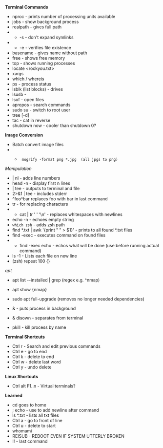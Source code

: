 **Terminal Commands**
- nproc - prints number of processing units available
- jobs - show background process
- realpath <file> - gives full path
- -   -s - don't expand symlinks
- -   -e - verifies file existence
- basename - gives name without path
- free - shows free memory
- top - shows running processes
- locate <rockyou.txt>
- xargs
- which / whereis
- ps - process status
- lsblk (list blocks) - drives
- lsusb -
- lsof - open files
- apropos - search commands
- sudo su - switch to root user
- tree [-d]
- tac - cat in reverse
- shutdown now - cooler than shutdown 0?

**Image Conversion**
-   Batch convert image files
- -      mogrify -format png *.jpg  (all jpgs to png)
    

*Manipulation*
- | nl - adds line numbers
- head -n - display first n lines
- | tee <file> - outputs to terminal and file
- <cmd> 2>&1 | tee <file> - includes stderr
- ^foo^bar replaces foo with bar in last command
- tr - for replacing characters
- -   cat <file> | tr ' ' '\n' - replaces whitespaces with newlines
- echo -n - echoes empty string
- <some command> ``which zsh`` - adds zsh path
- find *.txt | awk '{print " " > $1}' - prints to all found *.txt files
- find -exec <command> - executes command on found files
- -   find -exec echo <command> - echos what will be done (use before running actual command)
- ls -1 - Lists each file on new line
- (zsh) repeat 100 {}
  
*apt*
- apt list --installed | grep (regex e.g. ^nmap)
- apt show {nmap}
- sudo apt full-upgrade (removes no longer needed dependencies)
  
- <command> & - puts process in background
- <command> & disown - separates from terminal
- pkill <process name> - kill process by name
  
**Terminal Shortcuts**
- Ctrl r - Search and edit previous commands
- Ctrl e - go to end
- Ctrl k - delete to end
- Ctrl w - delete last word
- Ctrl y - undo delete
  
**Linux Shortcuts**
- Ctrl alt F1..n - Virtual terminals?
  
**Learned**
- cd <no arguments> goes to home
- ; echo - use to add newline after command
- ls *.txt - lists all txt files
- Ctrl a - go to front of line
- Ctrl u - delete to start
- whomami
- REISUB - REBOOT EVEN IF SYSTEM UTTERLY BROKEN
- !! - last command
